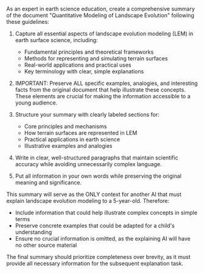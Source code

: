 As an expert in earth science education, create a comprehensive summary of the document "Quantitative Modeling of Landscape Evolution" following these guidelines:

1. Capture all essential aspects of landscape evolution modeling (LEM) in earth surface science, including:
   - Fundamental principles and theoretical frameworks
   - Methods for representing and simulating terrain surfaces
   - Real-world applications and practical uses
   - Key terminology with clear, simple explanations

2. IMPORTANT: Preserve ALL specific examples, analogies, and interesting facts from the original document that help illustrate these concepts. These elements are crucial for making the information accessible to a young audience.

3. Structure your summary with clearly labeled sections for:
   - Core principles and mechanisms
   - How terrain surfaces are represented in LEM
   - Practical applications in earth science
   - Illustrative examples and analogies

4. Write in clear, well-structured paragraphs that maintain scientific accuracy while avoiding unnecessarily complex language.

5. Put all information in your own words while preserving the original meaning and significance.

This summary will serve as the ONLY context for another AI that must explain landscape evolution modeling to a 5-year-old. Therefore:
- Include information that could help illustrate complex concepts in simple terms
- Preserve concrete examples that could be adapted for a child's understanding
- Ensure no crucial information is omitted, as the explaining AI will have no other source material

The final summary should prioritize completeness over brevity, as it must provide all necessary information for the subsequent explanation task.